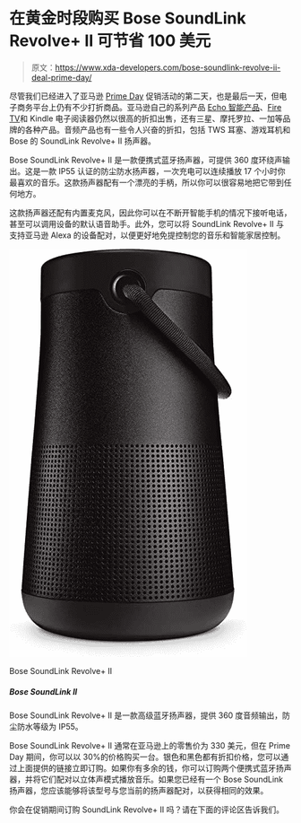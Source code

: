 # 在黄金时段购买 Bose SoundLink Revolve+ II 可节省 100 美元

> 原文：<https://www.xda-developers.com/bose-soundlink-revolve-ii-deal-prime-day/>

尽管我们已经进入了亚马逊 [Prime Day](https://www.xda-developers.com/amazon-prime-day/) 促销活动的第二天，也是最后一天，但电子商务平台上仍有不少打折商品。亚马逊自己的系列产品 [Echo 智能产品](https://www.xda-developers.com/amazon-echo-prime-day-deals-roundup/)、[Fire TV](https://www.xda-developers.com/best-prime-day-fire-tv-deals/)和 Kindle 电子阅读器仍然以很高的折扣出售，还有三星、摩托罗拉、一加等品牌的各种产品。音频产品也有一些令人兴奋的折扣，包括 TWS 耳塞、游戏耳机和 Bose 的 SoundLink Revolve+ II 扬声器。

Bose SoundLink Revolve+ II 是一款便携式蓝牙扬声器，可提供 360 度环绕声输出。这是一款 IP55 认证的防尘防水扬声器，一次充电可以连续播放 17 个小时你最喜欢的音乐。这款扬声器配有一个漂亮的手柄，所以你可以很容易地把它带到任何地方。

这款扬声器还配有内置麦克风，因此你可以在不断开智能手机的情况下接听电话，甚至可以调用设备的默认语音助手。此外，您可以将 SoundLink Revolve+ II 与支持亚马逊 Alexa 的设备配对，以便更好地免提控制您的音乐和智能家居控制。

 <picture>![The Bose SoundLink Revolve+ II is a premium Bluetooth speaker that offers 360-degree audio output and an IP55 rating for dust and water resistance.](img/c04873ce5e4cea8512f50bd020f7c4fb.png)</picture> 

Bose SoundLink Revolve+ II

##### Bose SoundLink II

Bose SoundLink Revolve+ II 是一款高级蓝牙扬声器，提供 360 度音频输出，防尘防水等级为 IP55。

Bose SoundLink Revolve+ II 通常在亚马逊上的零售价为 330 美元，但在 Prime Day 期间，你可以以 30%的价格购买一台。银色和黑色都有折扣价格，您可以通过上面提供的链接立即订购。如果你有多余的钱，你可以订购两个便携式蓝牙扬声器，并将它们配对以立体声模式播放音乐。如果您已经有一个 Bose SoundLink 扬声器，您应该能够将该型号与您当前的扬声器配对，以获得相同的效果。

你会在促销期间订购 SoundLink Revolve+ II 吗？请在下面的评论区告诉我们。